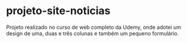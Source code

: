 # projeto-site-noticias
Projeto realizado no curso de web completo da Udemy, onde adotei um design de uma, duas e três colunas e também um pequeno formulário.
